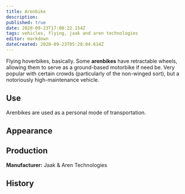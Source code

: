 ```yaml
---
title: Arenbike
description: 
published: true
date: 2020-09-23T17:08:22.154Z
tags: vehicles, flying, jaak and aren technologies
editor: markdown
dateCreated: 2020-09-23T05:28:04.614Z
---
```


Flying hoverbikes, basically. Some **arenbikes** have retractable wheels, allowing them to serve as a ground-based motorbike if need be. Very popular with certain crowds (particularly of the non-winged sort), but a notoriously high-maintenance vehicle.

## Use

Arenbikes are used as a personal mode of transportation.

## Appearance

## Production

**Manufacturer:** Jaak & Aren Technologies

## History